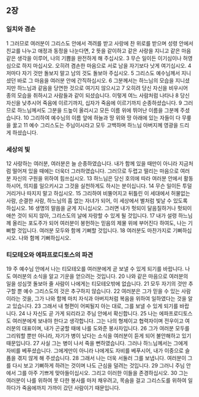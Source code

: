 ## 2장
### 일치와 겸손
1 그러므로 여러분이 그리스도 안에서 격려를 받고 사랑에 찬 위로를 받으며 성령 안에서 친교를 나누고 애정과 동정을 나눈다면,
2 뜻을 같이하고 같은 사랑을 지니고 같은 마음 같은 생각을 이루어, 나의 기쁨을 완전하게 해 주십시오.
3 무슨 일이든 이기심이나 허영심으로 하지 마십시오. 오히려 겸손한 마음으로 서로 남을 자기보다 낫게 여기십시오.
4 저마다 자기 것만 돌보지 말고 남의 것도 돌보아 주십시오.
5 그리스도 예수님께서 지니셨던 바로 그 마음을 여러분 안에 간직하십시오.
6 그분께서는 하느님의 모습을 지니셨지만 하느님과 같음을 당연한 것으로 여기지 않으시고
7 오히려 당신 자신을 비우시어 종의 모습을 취하시고 사람들과 같이 되셨습니다. 이렇게 여느 사람처럼 나타나
8 당신 자신을 낮추시어 죽음에 이르기까지, 십자가 죽음에 이르기까지 순종하셨습니다.
9 그러므로 하느님께서도 그분을 드높이 올리시고 모든 이름 위에 뛰어난 이름을 그분께 주셨습니다.
10 그리하여 예수님의 이름 앞에 하늘과 땅 위와 땅 아래에 있는 자들이 다 무릎을 꿇고
11 예수 그리스도는 주님이시라고 모두 고백하며 하느님 아버지께 영광을 드리게 하셨습니다.
### 세상의 빛
12 사랑하는 여러분, 여러분은 늘 순종하였습니다. 내가 함께 있을 때만이 아니라 지금처럼 떨어져 있을 때에는 더욱더 그러하였습니다. 그러므로 두렵고 떨리는 마음으로 여러분 자신의 구원을 위하여 힘쓰십시오.
13 하느님은 당신 호의에 따라 여러분 안에서 활동하시어, 의지를 일으키시고 그것을 실천하게도 하시는 분이십니다.
14 무슨 일이든 투덜거리거나 따지지 말고 하십시오.
15 그리하여 비뚤어지고 뒤틀린 이 세대에서 허물없는 사람, 순결한 사람, 하느님의 흠 없는 자녀가 되어, 이 세상에서 별처럼 빛날 수 있도록 하십시오.
16 생명의 말씀을 굳게 지니십시오. 그러면 내가 헛되이 달음질하거나 헛되이 애쓴 것이 되지 않아, 그리스도의 날에 자랑할 수 있게 될 것입니다.
17 내가 설령 하느님께 올리는 포도주가 되어 여러분이 봉헌하는 믿음의 제물 위에 부어진다 하여도, 나는 기뻐할 것입니다. 여러분 모두와 함께 기뻐할 것입니다.
18 여러분도 마찬가지로 기뻐하십시오. 나와 함께 기뻐하십시오.
### 티모테오와 에파프로디토스의 파견
19 주 예수님 안에서 나는 티모테오를 여러분에게 곧 보낼 수 있게 되기를 바랍니다. 나도 여러분의 소식을 알고 기운을 얻으려는 것입니다.
20 나와 같은 마음으로 여러분의 일을 성심껏 돌보아 줄 사람이 나에게는 티모테오밖에 없습니다.
21 모두 자기의 것만 추구할 뿐 예수 그리스도의 것은 추구하지 않습니다.
22 여러분은 그가 믿을 수 있는 사람이라는 것을, 그가 나와 함께 마치 자식과 아버지처럼 복음을 위하여 일하였다는 것을 알고 있습니다.
23 그래서 내 형편이 어찌될지 아는 대로, 그를 보낼 수 있게 되기를 바랍니다.
24 나 자신도 곧 가게 되리라고 주님 안에서 확신합니다.
25 나는 에파프로디토스도 여러분에게 보내야 한다고 생각합니다. 그는 나의 형제이고 협력자이며 전우이고 여러분의 대표이며, 내가 곤궁할 때에 나를 도와준 봉사자입니다.
26 그가 여러분 모두를 그리워할 뿐만 아니라, 자기가 병이 났다는 소식을 여러분이 듣게 되어 불안해하고 있기 때문입니다.
27 사실 그는 병이 나서 죽을 뻔하였습니다. 그러나 하느님께서는 그에게 자비를 베푸셨습니다. 그에게만이 아니라 나에게도 자비를 베푸시어, 내가 이중으로 슬픔을 겪지 않게 해 주셨습니다.
28 그래서 나는 더욱 서둘러 그를 보냅니다. 여러분이 그를 다시 보고 기뻐하게 하려는 것이며 나도 근심을 덜려는 것입니다.
29 그러니 주님 안에서 그를 아주 기쁘게 맞아들이십시오. 그리고 이러한 이들을 존경하십시오.
30 그는 여러분이 나를 위하여 못 다한 봉사를 마저 채우려고, 목숨을 걸고 그리스도를 위하여 일하다가 죽음에까지 가까이 갔던 사람이기 때문입니다.
